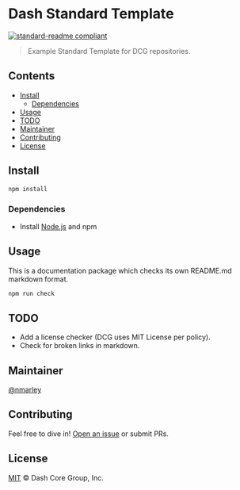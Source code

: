 # Dash Standard Template

[![standard-readme compliant](https://img.shields.io/badge/readme%20style-standard-brightgreen.svg)](https://github.com/RichardLitt/standard-readme)

> Example Standard Template for DCG repositories.

## Contents
- [Install](#install)
  - [Dependencies](#dependencies)
- [Usage](#usage)
- [TODO](#todo)
- [Maintainer](#maintainer)
- [Contributing](#contributing)
- [License](#license)

## Install

```bash
npm install
```

### Dependencies

- Install [Node.js](https://nodejs.org/en/) and npm

## Usage

This is a documentation package which checks its own README.md markdown format.

```bash
npm run check
```

## TODO

- Add a license checker (DCG uses MIT License per policy).
- Check for broken links in markdown.

## Maintainer

[@nmarley](https://github.com/nmarley)

## Contributing

Feel free to dive in! [Open an issue](https://github.com/nmarley/dash-std-template/issues/new) or submit PRs.

## License

[MIT](LICENSE) &copy; Dash Core Group, Inc.
